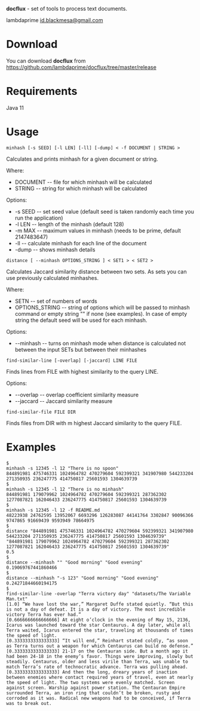 **docflux** - set of tools to process text documents.

lambdaprime <id.blackmesa@gmail.com>

# Download

You can download **docflux** from https://github.com/lambdaprime/docflux/tree/master/release

# Requirements

Java 11

# Usage

```
minhash [-s SEED] [-l LEN] [-ll] [-dump] < -f DOCUMENT | STRING >
```

Calculates and prints minhash for a given document or string.

Where:

* DOCUMENT -- file for which minhash will be calculated
* STRING -- string for which minhash will be calculated

Options:

* -s SEED -- set seed value (default seed is taken randomly each time you run the application)
* -l LEN -- length of the minhash (default 128)
* -m MAX -- maximum values in minhash (needs to be prime, default 2147483647)
* -ll -- calculate minhash for each line of the document
* -dump -- shows minhash details

```
distance [ --minhash OPTIONS_STRING ] < SET1 > < SET2 >
```

Calculates Jaccard similarity distance between two sets. As sets you can use previously calculated minhashes.

Where:

* SETN -- set of numbers of words
* OPTIONS_STRING -- string of options which will be passed to minhash command or empty string "" if none (see examples). In case of empty string the default seed will be used for each minhash.

Options:

* --minhash -- turns on minhash mode when distance is calculated not between the input SETs but between their minhashes

```
find-similar-line [-overlap] [-jaccard] LINE FILE
```

Finds lines from FILE with highest similarity to the query LINE.

Options:

* --overlap -- overlap coefficient similarity measure
* --jaccard -- Jaccard similarity measure

```
find-similar-file FILE DIR
```

Finds files from DIR with m
highest Jaccard similarity to the query FILE.

# Examples

```
$
minhash -s 12345 -l 12 "There is no spoon"
844891981 475746331 1024964782 470279604 592399321 341907980 544233204 271350935 236247775 414750817 25601593 1304639739
$
minhash -s 12345 -l 12 "There is no minhash"
844891981 179079962 1024964782 470279604 592399321 287362302 1277087821 162046433 236247775 414750817 25601593 1304639739
$
minhash -s 12345 -l 12 -f README.md
48223938 24762595 13952067 6693296 126283087 44141764 3302847 90096366 9747865 91669439 9593949 78664975
$
distance "844891981 475746331 1024964782 470279604 592399321 341907980 544233204 271350935 236247775 414750817 25601593 1304639739" "844891981 179079962 1024964782 470279604 592399321 287362302 1277087821 162046433 236247775 414750817 25601593 1304639739"
0.5
$
distance --minhash "" "Good morning" "Good evening"
0.19069767441860466
$
distance --minhash "-s 123" "Good morning" "Good evening"
0.24271844660194175
$
find-similar-line -overlap "Terra victory day" "datasets/The Variable Man.txt"
[1.0] “We have lost the war,” Margaret Duffe stated quietly. “But this is not a day of defeat. It is a day of victory. The most incredible victory Terra has ever had.”
[0.6666666666666666] At eight o’clock in the evening of May 15, 2136, Icarus was launched toward the star Centaurus. A day later, while all Terra waited, Icarus entered the star, traveling at thousands of times the speed of light.
[0.3333333333333333] “It will end,” Reinhart stated coldly, “as soon as Terra turns out a weapon for which Centaurus can build no defense.”
[0.3333333333333333] 21-17 on the Centauran side. But a month ago it had been 24-18 in the enemy’s favor. Things were improving, slowly but steadily. Centaurus, older and less virile than Terra, was unable to match Terra’s rate of technocratic advance. Terra was pulling ahead.
[0.3333333333333333] And then the long, dreary years of inaction between enemies where contact required years of travel, even at nearly the speed of light. The two systems were evenly matched. Screen against screen. Warship against power station. The Centauran Empire surrounded Terra, an iron ring that couldn’t be broken, rusty and corroded as it was. Radical new weapons had to be conceived, if Terra was to break out.
```
